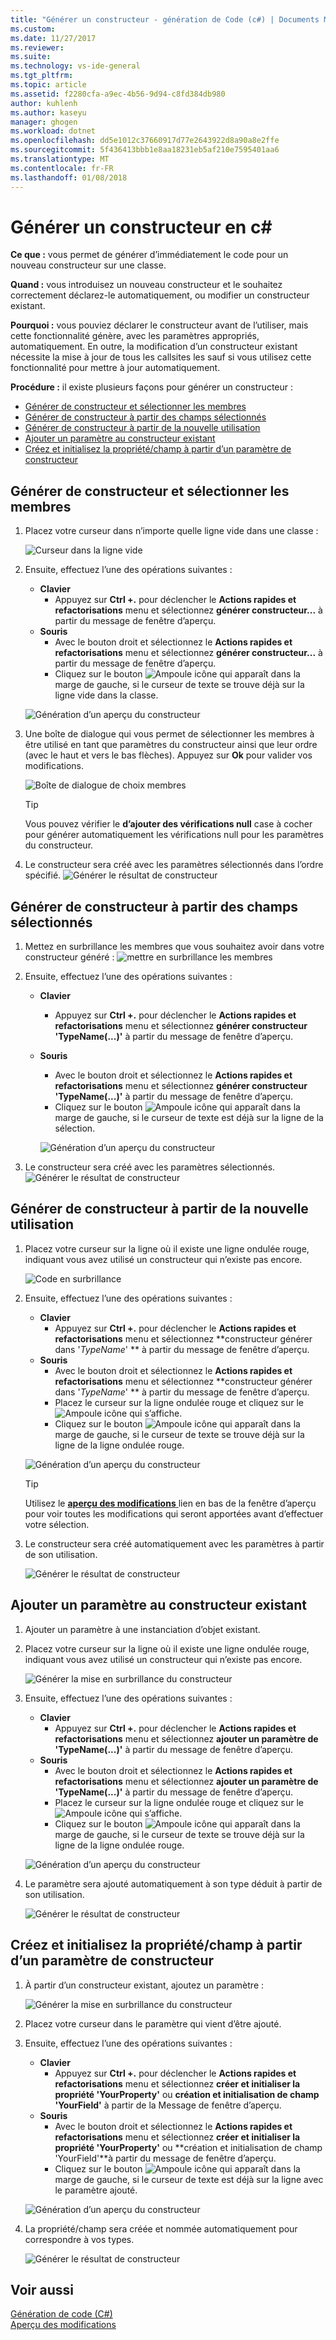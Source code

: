 ```yaml
---
title: "Générer un constructeur - génération de Code (c#) | Documents Microsoft"
ms.custom: 
ms.date: 11/27/2017
ms.reviewer: 
ms.suite: 
ms.technology: vs-ide-general
ms.tgt_pltfrm: 
ms.topic: article
ms.assetid: f2280cfa-a9ec-4b56-9d94-c8fd384db980
author: kuhlenh
ms.author: kaseyu
manager: ghogen
ms.workload: dotnet
ms.openlocfilehash: dd5e1012c37660917d77e2643922d8a90a8e2ffe
ms.sourcegitcommit: 5f436413bbb1e8aa18231eb5af210e7595401aa6
ms.translationtype: MT
ms.contentlocale: fr-FR
ms.lasthandoff: 01/08/2018
---
```

# <a name="generate-a-constructor-in-c"></a>Générer un constructeur en c# #
**Ce que :** vous permet de générer d’immédiatement le code pour un nouveau constructeur sur une classe. 

**Quand :** vous introduisez un nouveau constructeur et le souhaitez correctement déclarez-le automatiquement, ou modifier un constructeur existant. 

**Pourquoi :** vous pouviez déclarer le constructeur avant de l’utiliser, mais cette fonctionnalité génère, avec les paramètres appropriés, automatiquement. En outre, la modification d’un constructeur existant nécessite la mise à jour de tous les callsites les sauf si vous utilisez cette fonctionnalité pour mettre à jour automatiquement.

**Procédure :** il existe plusieurs façons pour générer un constructeur :
- [Générer de constructeur et sélectionner les membres](#pick)
- [Générer de constructeur à partir des champs sélectionnés](#selection)
- [Générer de constructeur à partir de la nouvelle utilisation](#usage)
- [Ajouter un paramètre au constructeur existant](#addparameter)
- [Créez et initialisez la propriété/champ à partir d’un paramètre de constructeur](#create)

## <a id = "pick"></a>Générer de constructeur et sélectionner les membres
1. Placez votre curseur dans n’importe quelle ligne vide dans une classe :

   ![Curseur dans la ligne vide](media/constructor1_highlight.png)

1. Ensuite, effectuez l’une des opérations suivantes :
   * **Clavier**
     * Appuyez sur **Ctrl +.** pour déclencher le **Actions rapides et refactorisations** menu et sélectionnez **générer constructeur...**  à partir du message de fenêtre d’aperçu.
   * **Souris**
     * Avec le bouton droit et sélectionnez le **Actions rapides et refactorisations** menu et sélectionnez **générer constructeur...**  à partir du message de fenêtre d’aperçu.
     * Cliquez sur le bouton ![Ampoule](media/bulb.png) icône qui apparaît dans la marge de gauche, si le curseur de texte se trouve déjà sur la ligne vide dans la classe.

   ![Génération d’un aperçu du constructeur](media/constructor1_preview.png)

1. Une boîte de dialogue qui vous permet de sélectionner les membres à être utilisé en tant que paramètres du constructeur ainsi que leur ordre (avec le haut et vers le bas flèches). Appuyez sur **Ok** pour valider vos modifications.
  
   ![Boîte de dialogue de choix membres](media/constructor1_dialog.png)

   >[!TIP] 
   >Vous pouvez vérifier le **d’ajouter des vérifications null** case à cocher pour générer automatiquement les vérifications null pour les paramètres du constructeur.

1. Le constructeur sera créé avec les paramètres sélectionnés dans l’ordre spécifié.
   ![Générer le résultat de constructeur](media/constructor1_result.png)

## <a id="selection"></a>Générer de constructeur à partir des champs sélectionnés
1. Mettez en surbrillance les membres que vous souhaitez avoir dans votre constructeur généré : ![mettre en surbrillance les membres](media/constructor2_highlight.png)

1. Ensuite, effectuez l’une des opérations suivantes :
   * **Clavier**
     * Appuyez sur **Ctrl +.** pour déclencher le **Actions rapides et refactorisations** menu et sélectionnez **générer constructeur 'TypeName(...)'**  à partir du message de fenêtre d’aperçu.
   * **Souris**
     * Avec le bouton droit et sélectionnez le **Actions rapides et refactorisations** menu et sélectionnez **générer constructeur 'TypeName(...)'**  à partir du message de fenêtre d’aperçu.
     * Cliquez sur le bouton ![Ampoule](media/bulb.png) icône qui apparaît dans la marge de gauche, si le curseur de texte est déjà sur la ligne de la sélection.

     ![Génération d’un aperçu du constructeur](media/constructor2_preview.png)

1. Le constructeur sera créé avec les paramètres sélectionnés.
     ![Générer le résultat de constructeur](media/constructor2_result.png)

## <a id="usage"></a>Générer de constructeur à partir de la nouvelle utilisation
1. Placez votre curseur sur la ligne où il existe une ligne ondulée rouge, indiquant vous avez utilisé un constructeur qui n’existe pas encore.

   ![Code en surbrillance](media/constructor_highlight.png)

1. Ensuite, effectuez l’une des opérations suivantes :
   * **Clavier**
     * Appuyez sur **Ctrl +.** pour déclencher le **Actions rapides et refactorisations** menu et sélectionnez  **constructeur générer dans '*TypeName*' ** à partir du message de fenêtre d’aperçu.
   * **Souris**
     * Avec le bouton droit et sélectionnez le **Actions rapides et refactorisations** menu et sélectionnez  **constructeur générer dans '*TypeName*' ** à partir du message de fenêtre d’aperçu.
     * Placez le curseur sur la ligne ondulée rouge et cliquez sur le ![Ampoule](media/bulb.png) icône qui s’affiche.
     * Cliquez sur le bouton ![Ampoule](media/bulb.png) icône qui apparaît dans la marge de gauche, si le curseur de texte se trouve déjà sur la ligne de la ligne ondulée rouge.

   ![Génération d’un aperçu du constructeur](media/constructor_preview.png)

   >[!TIP]
   >Utilisez le [ **aperçu des modifications** ](../../ide/preview-changes.md) lien en bas de la fenêtre d’aperçu pour voir toutes les modifications qui seront apportées avant d’effectuer votre sélection.

1. Le constructeur sera créé automatiquement avec les paramètres à partir de son utilisation.

   ![Générer le résultat de constructeur](media/constructor_result.png)

## <a id="addparameter"></a>Ajouter un paramètre au constructeur existant
1. Ajouter un paramètre à une instanciation d’objet existant.

1. Placez votre curseur sur la ligne où il existe une ligne ondulée rouge, indiquant vous avez utilisé un constructeur qui n’existe pas encore.
    
    ![Générer la mise en surbrillance du constructeur](media/constructor4_highlight.png)

1. Ensuite, effectuez l’une des opérations suivantes :
   * **Clavier**
     * Appuyez sur **Ctrl +.** pour déclencher le **Actions rapides et refactorisations** menu et sélectionnez **ajouter un paramètre de 'TypeName(...)'**  à partir du message de fenêtre d’aperçu.
   * **Souris**
     * Avec le bouton droit et sélectionnez le **Actions rapides et refactorisations** menu et sélectionnez **ajouter un paramètre de 'TypeName(...)'**  à partir du message de fenêtre d’aperçu.
     * Placez le curseur sur la ligne ondulée rouge et cliquez sur le ![Ampoule](media/bulb.png) icône qui s’affiche.
     * Cliquez sur le bouton ![Ampoule](media/bulb.png) icône qui apparaît dans la marge de gauche, si le curseur de texte se trouve déjà sur la ligne de la ligne ondulée rouge.

    ![Génération d’un aperçu du constructeur](media/constructor4_preview.png)

1. Le paramètre sera ajouté automatiquement à son type déduit à partir de son utilisation.
   
   ![Générer le résultat de constructeur](media/constructor4_result.png)

## <a id="create"></a>Créez et initialisez la propriété/champ à partir d’un paramètre de constructeur
1. À partir d’un constructeur existant, ajoutez un paramètre :

   ![Générer la mise en surbrillance du constructeur](media/constructor5_highlight.png)

1. Placez votre curseur dans le paramètre qui vient d’être ajouté.

1. Ensuite, effectuez l’une des opérations suivantes :
   * **Clavier**
     * Appuyez sur **Ctrl +.** pour déclencher le **Actions rapides et refactorisations** menu et sélectionnez **créer et initialiser la propriété 'YourProperty'** ou **création et initialisation de champ 'YourField'** à partir de la Message de fenêtre d’aperçu.
   * **Souris**
     * Avec le bouton droit et sélectionnez le **Actions rapides et refactorisations** menu et sélectionnez **créer et initialiser la propriété 'YourProperty'** ou **création et initialisation de champ 'YourField'**à partir du message de fenêtre d’aperçu.
     * Cliquez sur le bouton ![Ampoule](media/bulb.png) icône qui apparaît dans la marge de gauche, si le curseur de texte est déjà sur la ligne avec le paramètre ajouté.

   ![Génération d’un aperçu du constructeur](media/constructor5_preview.png)

1. La propriété/champ sera créée et nommée automatiquement pour correspondre à vos types.

   ![Générer le résultat de constructeur](media/constructor5_result.png)
  
## <a name="see-also"></a>Voir aussi  
[Génération de code (C#)](../code-generation-csharp.md)  
[Aperçu des modifications](../../ide/preview-changes.md)
